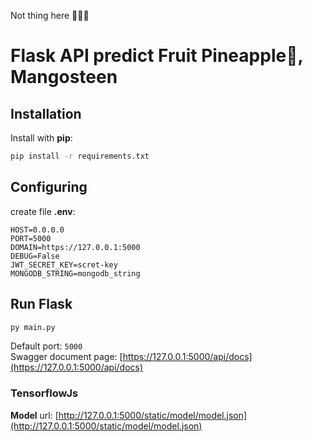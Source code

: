 Not thing here 😶‍🌫️🤫

# Flask API predict Fruit Pineapple🍍, Mangosteen

## Installation
Install with __pip__:
```bash
pip install -r requirements.txt
```
## Configuring
create file **.env**:
```
HOST=0.0.0.0
PORT=5000
DOMAIN=https://127.0.0.1:5000
DEBUG=False 
JWT_SECRET_KEY=scret-key
MONGODB_STRING=mongodb_string
```
## Run Flask
```bash
py main.py
```
Default port: `5000`<br>
Swagger document page: [https://127.0.0.1:5000/api/docs](https://127.0.0.1:5000/api/docs)

### TensorflowJs 

__Model__ url:
[http://127.0.0.1:5000/static/model/model.json](http://127.0.0.1:5000/static/model/model.json)
